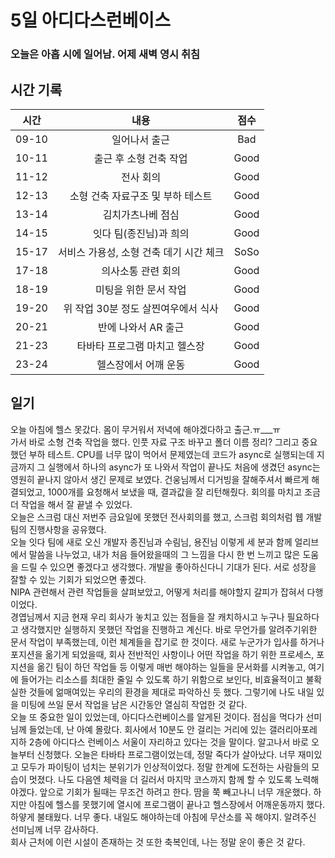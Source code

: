 # 5일 아디다스런베이스

### 오늘은 아홉 시에 일어남. 어제 새벽 영시 취침

## 시간 기록 
|시간|내용|점수|
|:-:|:-:|:-:|
|09-10|일어나서 출근|Bad|
|10-11|출근 후 소형 건축 작업|Good|
|11-12|전사 회의|Good|
|12-13|소형 건축 자료구조 및 부하 테스트|Good|
|13-14|김치가츠나베 점심|Good|
|14-15|잇다 팀(종진님)과 희의|Good|
|15-17|서비스 가용성, 소형 건축 데기 시간 체크|SoSo|
|17-18|의사소통 관련 회의|Good|
|18-19|미팅을 위한 문서 작업|Good|
|19-20|위 작업 30분 정도 살찐여우에서 식사|Good|
|20-21|반에 나와서 AR 출근|Good|
|21-23|타바타 프로그램 마치고 헬스장|Good|
|23-24|헬스장에서 어깨 운동|Good|

## 일기
오늘 아침에 헬스 못갔다. 몸이 무거워서 저녁에 해야겠다하고 출근.ㅠ___ㅠ  
가서 바로 소형 건축 작업을 했다. 인풋 자료 구조 바꾸고 폴더 이름 정리? 그리고 중요했던 부하 테스트. CPU를 너무 많이 먹어서 문제였는데 코드가 async로 실행되는데 지금까지 그 실행에서 하나의 async가 또 나와서 작업이 끝나도 처음에 생겼던 async는 영원히 끝나지 않아서 생긴 문제로 보였다. 건웅님께서 디거빙을 잘해주셔서 빠르게 해결되었고, 1000개를 요청해서 보냈을 때, 결과값을 잘 리턴해줬다. 회의를 마치고 조금 더 작업을 해서 잘 끝낼 수 있었다.  
오늘은 스크럼 대신 저번주 금요일에 못했던 전사회의를 했고, 스크럼 회의처럼 웹 개발 팀의 진행사항을 공유했다.  
오늘 잇다 팀에 새로 오신 개발자 종진님과 수림님, 용진님 이렇게 세 분과 함께 얼리브에서 말씀을 나누었고, 내가 처음 들어왔을때의 그 느낌을 다시 한 번 느끼고 많은 도움을 드릴 수 있으면 좋겠다고 생각했다. 개발을 좋아하신다니 기대가 된다. 서로 성장을 잘할 수 있는 기회가 되었으면 좋겠다.  
NIPA 관련해서 관련 작업들을 살펴보았고, 어떻게 처리를 해야할지 갈피가 잡혀서 다행이었다.  
경엽님께서 지금 현재 우리 회사가 놓치고 있는 점들을 잘 캐치하시고 누구나 필요하다고 생각했지만 실행하지 못했던 작업을 진행하고 계신다. 바로 무언가를 알려주기위한 문서 작업이 부족했는데, 이런 체계들을 잡기로 한 것이다. 새로 누군가가 입사를 하거나 포지션을 옮기게 되었을때, 회사 전반적인 사항이나 어떤 작업을 하기 위한 프로세스, 포지션을 옮긴 팀이 하던 작업들 등 이렇게 매번 해야하는 일들을 문서화를 시켜놓고, 여기에 들어가는 리소스를 최대한 줄일 수 있도록 하기 위함으로 보인다, 비효율적이고 불확실한 것들에 얾매여있는 우리의 환경을 제대로 파악하신 듯 했다. 그렇기에 나도 내일 있을 미팅에 쓰일 문서 작업을 남은 시간동안 열심히 작업한 것 같다.  
오늘 또 중요한 일이 있었는데, 아디다스런베이스를 알게된 것이다. 점심을 먹다가 선미님께 들었는데, 난 아예 몰랐다. 회사에서 10분도 안 걸리는 거리에 있는 갤러리아포레 지하 2층에 아디다스 런베이스 서울이 자리하고 있다는 것을 말이다. 알고나서 바로 오늘부터 신청했다. 오늘은 타바타 프로그램이었는데, 정말 죽다가 살아났다. 너무 재미있고 모두가 파이팅이 넘치는 분위기가 인상적이었다. 정말 한계에 도전하는 사람들의 모습이 멋졌다. 나도 다음엔 체력을 더 길러서 마지막 코스까지 함께 할 수 있도록 노력해야겠다. 앞으로 기회가 될때는 무조건 하려고 한다. 땀을 쭉 빼고나니 너무 개운했다. 하지만 아침에 헬스를 못했기에 열시에 프로그램이 끝나고 헬스장에서 어깨운동까지 했다. 하얗게 불태웠다. 너무 좋다. 내일도 해야하는데 아침에 무산소를 꼭 해야지. 알려주신 선미님께 너무 감사하다.  
회사 근처에 이런 시설이 존재하는 것 또한 축복인데, 나는 정말 운이 좋은 것 같다.
